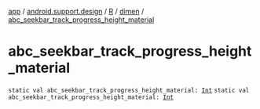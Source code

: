 [app](../../../index.md) / [android.support.design](../../index.md) / [R](../index.md) / [dimen](index.md) / [abc_seekbar_track_progress_height_material](./abc_seekbar_track_progress_height_material.md)

# abc_seekbar_track_progress_height_material

`static val abc_seekbar_track_progress_height_material: `[`Int`](https://kotlinlang.org/api/latest/jvm/stdlib/kotlin/-int/index.html)
`static val abc_seekbar_track_progress_height_material: `[`Int`](https://kotlinlang.org/api/latest/jvm/stdlib/kotlin/-int/index.html)